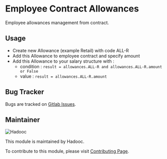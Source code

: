 # Employee Contract Allowances

Employee allowances management from contract.

## Usage

- Create new Allowance (example Retail) with code ALL-R
- Add this Allowance to employee contract and specify amount
- Add this Allowance to your salary structure with :
  - condition : `result = allowances.ALL-R and allowances.ALL-R.amount or False`
  - value : `result = allowances.ALL-R.amount`

## Bug Tracker

Bugs are tracked on [Gitlab Issues](https://gitlab.com/hadooc/odoo/payroll/issues).

## Maintainer

![Hadooc](https://hadooc.com/logo)

This module is maintained by Hadooc.

To contribute to this module, please visit [Contributing Page](https://gitlab.com/hadooc/extra/wikis/Contributing).
